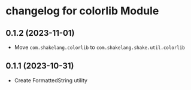 # changelog for colorlib Module

## 0.1.2 (2023-11-01)

- Move `com.shakelang.colorlib` to `com.shakelang.shake.util.colorlib`

## 0.1.1 (2023-10-31)

- Create FormattedString utility